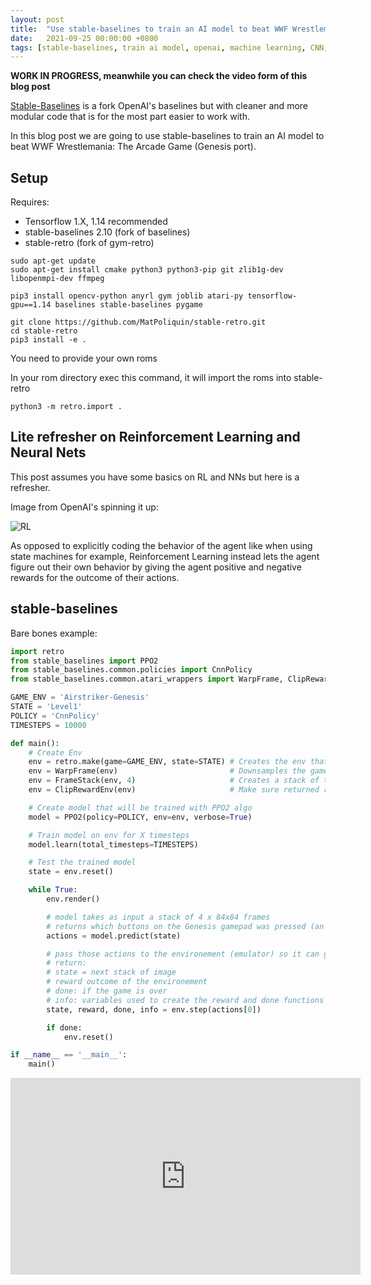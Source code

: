 ```yaml
---
layout: post
title:  "Use stable-baselines to train an AI model to beat WWF Wrestlemania: The Arcade Game"
date:   2021-09-25 00:00:00 +0800
tags: [stable-baselines, train ai model, openai, machine learning, CNN, WWF]
---
```


**WORK IN PROGRESS, meanwhile you can check the video form of this blog post**


[Stable-Baselines](https://github.com/hill-a/stable-baselines) is a fork OpenAI's baselines but with cleaner and more modular code that is for the most part easier to work with.

In this blog post we are going to use stable-baselines to train an AI model to beat WWF Wrestlemania: The Arcade Game (Genesis port).

## Setup
Requires:

*   Tensorflow 1.X, 1.14 recommended
*   stable-baselines 2.10 (fork of baselines)
*   stable-retro (fork of gym-retro)

```shell
sudo apt-get update
sudo apt-get install cmake python3 python3-pip git zlib1g-dev libopenmpi-dev ffmpeg
```

```shell
pip3 install opencv-python anyrl gym joblib atari-py tensorflow-gpu==1.14 baselines stable-baselines pygame
```

```shell
git clone https://github.com/MatPoliquin/stable-retro.git
cd stable-retro
pip3 install -e .
```

You need to provide your own roms

In your rom directory exec this command, it will import the roms into stable-retro

```shell
python3 -m retro.import .
```

## Lite refresher on Reinforcement Learning and Neural Nets
This post assumes you have some basics on RL and NNs but here is a refresher.

Image from OpenAI's spinning it up:

![RL](https://spinningup.openai.com/en/latest/_images/rl_diagram_transparent_bg.png)


As opposed to explicitly coding the behavior of the agent like when using state machines for example, Reinforcement Learning instead lets the agent figure out their own behavior by giving the agent positive and negative rewards for the outcome of their actions.


## stable-baselines
Bare bones example:
```python
import retro
from stable_baselines import PPO2
from stable_baselines.common.policies import CnnPolicy
from stable_baselines.common.atari_wrappers import WarpFrame, ClipRewardEnv, FrameStack

GAME_ENV = 'Airstriker-Genesis'
STATE = 'Level1'
POLICY = 'CnnPolicy'
TIMESTEPS = 10000

def main():
    # Create Env
    env = retro.make(game=GAME_ENV, state=STATE) # Creates the env that contains the genesis emulator
    env = WarpFrame(env)                         # Downsamples the game frame buffer to 84x84 greyscale pixel
    env = FrameStack(env, 4)                     # Creates a stack of the last 4 frames to encode velocity
    env = ClipRewardEnv(env)                     # Make sure returned reward from env is not out of bounds

    # Create model that will be trained with PPO2 algo
    model = PPO2(policy=POLICY, env=env, verbose=True)

    # Train model on env for X timesteps
    model.learn(total_timesteps=TIMESTEPS)

    # Test the trained model
    state = env.reset()

    while True:
        env.render()

        # model takes as input a stack of 4 x 84x84 frames
        # returns which buttons on the Genesis gamepad was pressed (an array of 12 bools)
        actions = model.predict(state)

        # pass those actions to the environement (emulator) so it can generate the next frame
        # return:
        # state = next stack of image
        # reward outcome of the environement
        # done: if the game is over
        # info: variables used to create the reward and done functions (for debugging)
        state, reward, done, info = env.step(actions[0])

        if done:
            env.reset()

if __name__ == '__main__':
    main()
```


<iframe width="560" height="315" src="https://www.youtube.com/embed/0AtVNUNdIIk" title="YouTube video player" frameborder="0" allow="accelerometer; autoplay; clipboard-write; encrypted-media; gyroscope; picture-in-picture" allowfullscreen></iframe>
